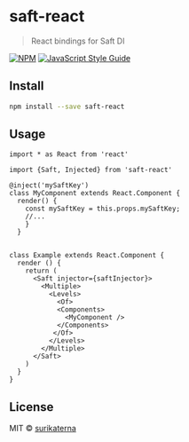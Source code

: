 # saft-react

> React bindings for Saft DI

[![NPM](https://img.shields.io/npm/v/saft-react.svg)](https://www.npmjs.com/package/saft-react) [![JavaScript Style Guide](https://img.shields.io/badge/code_style-airbnb-brightgreen.svg)](https://standardjs.com)

## Install

```bash
npm install --save saft-react
```

## Usage

```tsx
import * as React from 'react'

import {Saft, Injected} from 'saft-react'

@inject('mySaftKey')
class MyComponent extends React.Component {
  render() {
    const mySaftKey = this.props.mySaftKey;
    //...
    }
  }


class Example extends React.Component {
  render () {
    return (
      <Saft injector={saftInjector}>
        <Multiple>
          <Levels>
            <Of>
            <Components>
              <MyComponent />
            </Components>
           </Of>
          </Levels>
        </Multiple>
      </Saft>
    )
  }
}
```

## License

MIT © [surikaterna](https://github.com/surikaterna)
